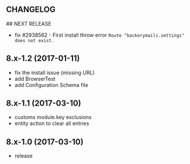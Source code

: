 CHANGELOG
---------

## NEXT RELEASE
 - fix #2938562 - First install throw error `Route "backerymails.settings" does not exist.`

## 8.x-1.2 (2017-01-11) 
 - fix the install issue (missing URL)
 - add BrowserTest
 - add Configuration Schema file

## 8.x-1.1 (2017-03-10)
 - customs module.key exclusions
 - entity action to clear all entries
 
## 8.x-1.0 (2017-03-10)
 - release
